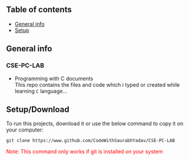 ## Table of contents
* [General info](#general-info)
* [Setup](#setup/Download)

## General info
### CSE-PC-LAB
* Programming with C documents
<br> This repo contains the files and code which i typed or created while
learning ` C ` language...
	
## Setup/Download
To run this projects, download it or use the below command to
copy it on your computer:

```
git clone https://www.github.com/CodeWithSaurabhYadav/CSE-PC-LAB
```
<font color="red">
	Note: This command only works if git is installed on your system
</font>
